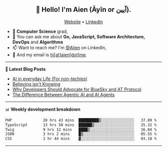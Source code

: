 <h2 align="center">👋 Hello! I'm Aien (Āyīn or آیین).</h2>
<p align="center">
  <a href="https://www.aien.me">Website</a> •
  <a href="https://www.linkedin.com/in/aiensaidi/">LinkedIn</a>
</p>


- 🌱 **Computer Science** grad,
- 💬 You can ask me about **Go, JavaScript, Software Architecture, DevOps** and **Algorithms**
- 📫 Want to reach me? I'm [@Alien](https://www.linkedin.com/in/aiensaidi/) on LinkedIn,
- 📧 And my email is [hi[at]aien[dot]me](mailto:hi@aien.me).

-------

**📝 Latest Blog Posts**

<!-- BLOG-POST-LIST:START -->
- [AI in everyday Life (For non-techies)](https://aien.me/ai-in-everyday-life-for-non-techies/)
- [Believing isn't Knowing](https://aien.me/believing-isnt-knowing/)
- [Why Developers Should Advocate for BlueSky and AT Protocol](https://aien.me/why-developers-should-advocate-for-bluesky-and-at-protocol/)
- [The Difference Between Agentic AI and AI Agents](https://aien.me/the-difference-between-agentic-ai-and-ai-agents/)
<!-- BLOG-POST-LIST:END -->

-------

📊 **Weekly development breakdown**
<!--START_SECTION:waka-->

```txt
PHP              20 hrs 43 mins  █████████▒░░░░░░░░░░░░░░░   37.89 %
TypeScript       13 hrs 50 mins  ██████▒░░░░░░░░░░░░░░░░░░   25.32 %
Twig             9 hrs 12 mins   ████▒░░░░░░░░░░░░░░░░░░░░   16.84 %
JSON             3 hrs 2 mins    █▒░░░░░░░░░░░░░░░░░░░░░░░   05.55 %
CSS              1 hr 44 mins    ▓░░░░░░░░░░░░░░░░░░░░░░░░   03.18 %
```

<!--END_SECTION:waka-->

-------
